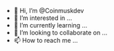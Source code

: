 - 👋 Hi, I’m @Coinmuskdev
- 👀 I’m interested in ...
- 🌱 I’m currently learning ...
- 💞️ I’m looking to collaborate on ...
- 📫 How to reach me ...

<!---
Coinmuskdev/Coinmuskdev is a ✨ special ✨ repository because its `README.md` (this file) appears on your GitHub profile.
You can click the Preview link to take a look at your changes.
--->
